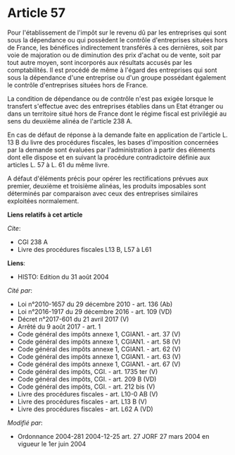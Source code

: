 # Article 57

Pour l'établissement de l'impôt sur le revenu dû par les entreprises qui sont sous la dépendance ou qui possèdent le contrôle
d'entreprises situées hors de France, les bénéfices indirectement transférés à ces dernières, soit par voie de majoration ou
de diminution des prix d'achat ou de vente, soit par tout autre moyen, sont incorporés aux résultats accusés par les
comptabilités. Il est procédé de même à l'égard des entreprises qui sont sous la dépendance d'une entreprise ou d'un groupe
possédant également le contrôle d'entreprises situées hors de France.

La condition de dépendance ou de contrôle n'est pas exigée lorsque le transfert s'effectue avec des entreprises établies dans
un Etat étranger ou dans un territoire situé hors de France dont le régime fiscal est privilégié au sens du deuxième alinéa
de l'article 238 A.

En cas de défaut de réponse à la demande faite en application de l'article L. 13 B du livre des procédures fiscales, les
bases d'imposition concernées par la demande sont évaluées par l'administration à partir des éléments dont elle dispose et en
suivant la procédure contradictoire définie aux articles L. 57 à L. 61 du même livre.

A défaut d'éléments précis pour opérer les rectifications prévues aux premier, deuxième et troisième alinéas, les produits
imposables sont déterminés par comparaison avec ceux des entreprises similaires exploitées normalement.

**Liens relatifs à cet article**

_Cite_:

  - CGI 238 A
  - Livre des procédures fiscales L13 B, L57 à L61

**Liens**:

  - HISTO: Edition du 31 août 2004

_Cité par_:

  - Loi n°2010-1657 du 29 décembre 2010 - art. 136 (Ab)
  - Loi n°2016-1917 du 29 décembre 2016 - art. 109 (VD)
  - Décret n°2017-601 du 21 avril 2017 (V)
  - Arrêté du 9 août 2017 - art. 1
  - Code général des impôts annexe 1, CGIAN1. - art. 37 (V)
  - Code général des impôts annexe 1, CGIAN1. - art. 58 (V)
  - Code général des impôts annexe 1, CGIAN1. - art. 62 (V)
  - Code général des impôts annexe 1, CGIAN1. - art. 63 (V)
  - Code général des impôts annexe 1, CGIAN1. - art. 67 (V)
  - Code général des impôts, CGI. - art. 1735 ter (V)
  - Code général des impôts, CGI. - art. 209 B (VD)
  - Code général des impôts, CGI. - art. 212 bis (V)
  - Livre des procédures fiscales - art. L10-0 AB (V)
  - Livre des procédures fiscales - art. L13 B (V)
  - Livre des procédures fiscales - art. L62 A (VD)

_Modifié par_:

  - Ordonnance 2004-281 2004-12-25 art. 27 JORF 27 mars 2004 en vigueur le 1er juin 2004
